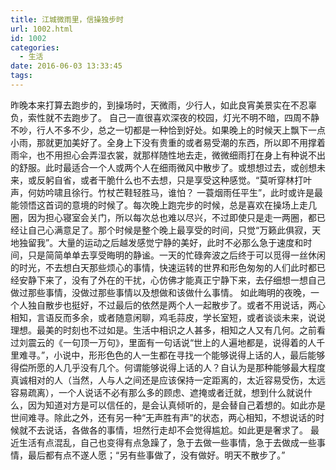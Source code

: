 ```yaml
---
title: 江城微雨里，信操独步时
url: 1002.html
id: 1002
categories:
  - 生活
date: 2016-06-03 13:33:45
tags:
---
```


昨晚本来打算去跑步的，到操场时，天微雨，少行人，如此良宵美景实在不忍辜负，索性就不去跑步了。 自己一直很喜欢深夜的校园，灯光不明不暗，四周不静不吵，行人不多不少，总之一切都是一种恰到好处。如果晚上的时候天上飘下一点小雨，那就更加美好了。全身上下没有贵重的或者易受潮的东西，所以即不用撑着雨伞，也不用担心会弄湿衣裳，就那样随性地去走，微微细雨打在身上有种说不出的舒服。此时最适合一个人或两个人在细雨微风中散步了。或想想过去，或创想未来，或反躬自省，或者干脆什么也不去想，只是享受这种感觉。“莫听穿林打叶声，何妨吟啸且徐行。竹杖芒鞋轻胜马，谁怕？ 一蓑烟雨任平生”，此时或许是最能领悟这首词的意境的时候了。每次晚上跑完步的时候，总是喜欢在操场上走几圈，因为担心寝室会关门，所以每次总也难以尽兴，不过即使只是走一两圈，都已经让自己心满意足了。那个时候是整个晚上最享受的时间，只觉“万籁此俱寂，天地独留我”。大量的运动之后越发感觉宁静的美好，此时不必那么急于速度和时间，只是简简单单去享受晦明的静谧。一天的忙碌奔波之后终于可以觅得一丝休闲的时光，不去想白天那些烦心的事情，快速运转的世界和形色匆匆的人们此时都已经安静下来了，没有了外在的干扰，心仿佛才能真正宁静下来，去仔细想一想自己做过那些事情，没做过那些事情以及想做和该做什么事情。 如此晦明的夜晚，一个人独自散步也挺好，不过最后的依然是两个人一起散步了。或者不用说话，两心相知，言语反而多余，或者随意闲聊，鸡毛蒜皮，学长室短，或者谈谈未来，说说理想。最美的时刻也不过如是。生活中相识之人甚多，相知之人又有几何。之前看过刘震云的《一句顶一万句》，里面有一句话说“世上的人遍地都是，说得着的人千里难寻。”，小说中，形形色色的人一生都在寻找一个能够说得上话的人，最后能够得偿所愿的人几乎没有几个。何谓能够说得上话的人？自认为是那种能够最大程度真诚相对的人（当然，人与人之间还是应该保持一定距离的，太近容易受伤，太远容易疏离），一个人说话不必有那么多的顾虑、遮掩或者迁就，想到什么就说什么，因为知道对方是可以信任的，是会认真倾听的，是会替自己着想的。如此亦是世间难寻。除此之外，还有另一种“无声胜有声”的状态，两心相知，不想说话的时候就不去说话，各做各的事情，坦然行走却不会觉得尴尬。如此更是奢求了。 最近生活有点混乱，自己也变得有点急躁了，急于去做一些事情，急于去做成一些事情，最后都有点不遂人愿；“另有些事做了，没有做好。明天不散步了。”